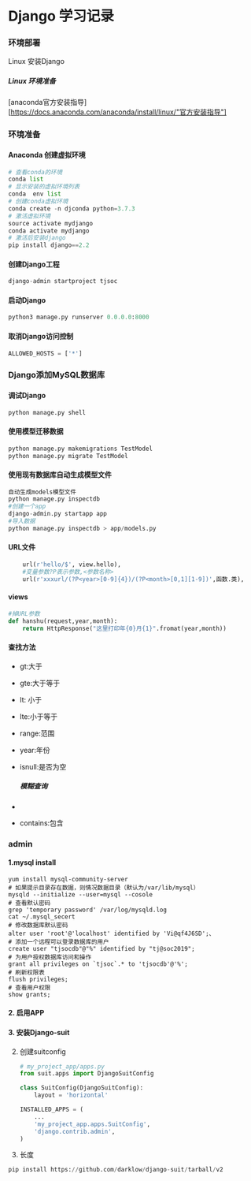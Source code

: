 # Django 学习记录

### 环境部署

Linux 安装Django

##### Linux 环境准备

[anaconda官方安装指导][https://docs.anaconda.com/anaconda/install/linux/"官方安装指导"]

### 环境准备

#### Anaconda 创建虚拟环境

```python
# 查看conda的环境
conda list
# 显示安装的虚拟环境列表
conda  env list
# 创建conda虚拟环境
conda create -n djconda python=3.7.3
# 激活虚拟环境
source activate mydjango
conda activate mydjango
# 激活后安装django
pip install django==2.2
```

#### 创建Django工程

``` python
django-admin startproject tjsoc
```

#### 启动Django

```python
python3 manage.py runserver 0.0.0.0:8000
```

#### 取消Django访问控制

```python
ALLOWED_HOSTS = ['*']
```

### Django添加MySQL数据库

 

#### 调试Django

```python
python manage.py shell
```

#### 使用模型迁移数据

```python
python manage.py makemigrations TestModel
python manage.py migrate TestModel
```

#### 使用现有数据库自动生成模型文件

```python
自动生成models模型文件
python manage.py inspectdb
#创建一个app
django-admin.py startapp app
#导入数据
python manage.py inspectdb > app/models.py
```

#### URL文件

```python
	url(r'hello/$', view.hello),
	#变量参数?P表示参数,<参数名称>
    url(r'xxxurl/(?P<year>[0-9]{4})/(?P<month>[0,1][1-9])',函数.类),
```

#### views

```python
#掉URL参数
def hanshu(request,year,month):
    return HttpResponse("这里打印年{0}月{1}".fromat(year,month))
```

#### 查找方法

- gt:大于

- gte:大于等于

- lt: 小于

- lte:小于等于

- range:范围

- year:年份

- isnull:是否为空

  ##### 模糊查询

- 

- contains:包含

### admin

#### 1.mysql install

``` shell
yum install mysql-community-server
# 如果提示目录存在数据，则情况数据目录（默认为/var/lib/mysql）
mysqld --initialize --user=mysql --cosole
# 查看默认密码
grep 'temporary password' /var/log/mysqld.log
cat ~/.mysql_secert
# 修改数据库默认密码
alter user 'root'@'localhost' identified by 'Vi@qf4J6SD';、
# 添加一个远程可以登录数据库的用户
create user "tjsocdb"@"%" identified by "tj@soc2019";
# 为用户授权数据库访问和操作
grant all privileges on `tjsoc`.* to 'tjsocdb'@'%';
# 刷新权限表
flush privileges;
# 查看用户权限
show grants;
```



#### 2. 启用APP



#### 3. 安装Django-suit

2. 创建suitconfig

   ```python
   # my_project_app/apps.py
   from suit.apps import DjangoSuitConfig
   
   class SuitConfig(DjangoSuitConfig):
       layout = 'horizontal'
   ```

   ```python
   INSTALLED_APPS = (
       ...
       'my_project_app.apps.SuitConfig',
       'django.contrib.admin',
   )
   ```

3. 长度

```python
pip install https://github.com/darklow/django-suit/tarball/v2
```

